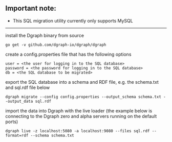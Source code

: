 ## Important note:

- This SQL migration utility currently only supports MySQL

---

install the Dgraph binary from source

```
go get -v github.com/dgraph-io/dgraph/dgraph
```

create a config.properties file that has the following options

```
user = <the user for logging in to the SQL database>
password = <the password for logging in to the SQL database>
db = <the SQL database to be migrated>
```

export the SQL database into a schema and RDF file, e.g. the schema.txt and sql.rdf file below

```
dgraph migrate --config config.properties --output_schema schema.txt --output_data sql.rdf
```

import the data into Dgraph with the live loader (the example below is connecting to the Dgraph zero and alpha servers running on the default ports)

```
dgraph live -z localhost:5080 -a localhost:9080 --files sql.rdf --format=rdf --schema schema.txt
```
